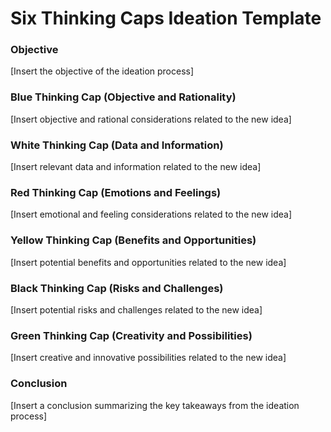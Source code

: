 # Six Thinking Caps Ideation Template

### Objective

[Insert the objective of the ideation process]

### Blue Thinking Cap (Objective and Rationality)

[Insert objective and rational considerations related to the new idea]

### White Thinking Cap (Data and Information)

[Insert relevant data and information related to the new idea]

### Red Thinking Cap (Emotions and Feelings)

[Insert emotional and feeling considerations related to the new idea]

### Yellow Thinking Cap (Benefits and Opportunities)

[Insert potential benefits and opportunities related to the new idea]

### Black Thinking Cap (Risks and Challenges)

[Insert potential risks and challenges related to the new idea]

### Green Thinking Cap (Creativity and Possibilities)

[Insert creative and innovative possibilities related to the new idea]

### Conclusion

[Insert a conclusion summarizing the key takeaways from the ideation process]
